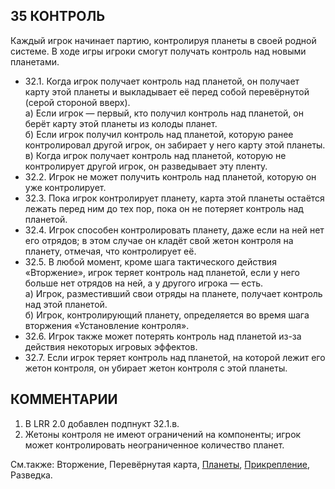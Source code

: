 35 КОНТРОЛЬ
---

Каждый игрок начинает партию, контролируя планеты в своей родной системе. В ходе игры игроки смогут получать контроль над новыми планетами.
* 32.1. Когда игрок получает контроль над планетой, он получает карту этой планеты и выкладывает её перед собой перевёрнутой (серой стороной вверх).  
  а) Если игрок — первый, кто получил контроль над планетой, он берёт карту этой планеты из колоды планет.  
  б) Если игрок получил контроль над планетой, которую ранее контролировал другой игрок, он забирает у него карту этой планеты.  
  в) Когда игрок получает контроль над планетой, которую не контролирует другой игрок, он разведывает эту пленту.  
* 32.2. Игрок не может получить контроль над планетой, которую он уже контролирует.
* 32.3. Пока игрок контролирует планету, карта этой планеты остаётся лежать перед ним до тех пор, пока он не потеряет контроль над планетой.
* 32.4. Игрок способен контролировать планету, даже если на ней нет его отрядов; в этом случае он кладёт свой жетон контроля на планету, отмечая, что контролирует её.
* 32.5. В любой момент, кроме шага тактического действия «Вторжение», игрок теряет контроль над планетой, если у него больше нет отрядов на ней, а у другого игрока — есть.  
  а) Игрок, разместивший свои отряды на планете, получает контроль над этой планетой.  
  б) Игрок, контролирующий планету, определяется во время шага вторжения «Установление контроля».  
* 32.6. Игрок также может потерять контроль над планетой из-за действия некоторых игровых эффектов.
* 32.7. Если игрок теряет контроль над планетой, на которой лежит его жетон контроля, он убирает жетон контроля с этой планеты.

КОММЕНТАРИИ
---
1) В LRR 2.0 добавлен подпнукт 32.1.в.
2) Жетоны контроля не имеют ограничений на компоненты; игрок может контролировать неограниченное количество планет.

См.также: Вторжение, Перевёрнутая карта, [Планеты](planets.md), [Прикрепление](attach.md), Разведка.
